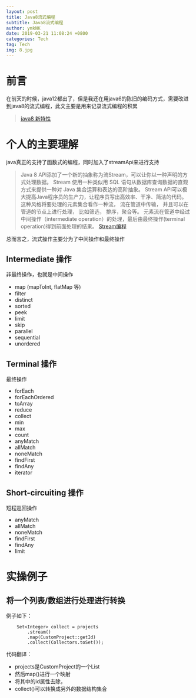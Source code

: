 ```yaml
---
layout: post
title: Java8流式编程
subtitle: Java8流式编程
author: ymkNK
date: 2019-03-21 11:08:24 +0800
categories: Tech
tag: Tech
img: 8.jpg
---
```

# 前言
在前天的时候，java12都出了，但是我还在用java6的陈旧的编码方式，需要改进到java8的流式编程，此文主要是用来记录流式编程的积累

> [java8 新特性](http://www.runoob.com/java/java8-new-features.html)

# 个人的主要理解
java真正的支持了函数式的编程，同时加入了streamApi来进行支持
>Java 8 API添加了一个新的抽象称为流Stream，可以让你以一种声明的方式处理数据。
>Stream 使用一种类似用 SQL 语句从数据库查询数据的直观方式来提供一种对 Java 集合运算和表达的高阶抽象。
>Stream API可以极大提高Java程序员的生产力，让程序员写出高效率、干净、简洁的代码。
>这种风格将要处理的元素集合看作一种流， 流在管道中传输， 并且可以在管道的节点上进行处理， 比如筛选， 排序，聚合等。
>元素流在管道中经过中间操作（intermediate operation）的处理，最后由最终操作(terminal operation)得到前面处理的结果。
>[Stream编程](http://www.runoob.com/java/java8-streams.html)

总而言之，流式操作主要分为了中间操作和最终操作  

## Intermediate 操作
非最终操作，也就是中间操作

- map (mapToInt, flatMap 等) 
- filter
- distinct
- sorted
- peek
- limit
- skip
- parallel
- sequential
- unordered

## Terminal 操作
最终操作

- forEach
- forEachOrdered
- toArray
- reduce
- collect
- min
- max
- count
- anyMatch
- allMatch
- noneMatch
- findFirst
- findAny
- iterator

## Short-circuiting 操作
短程巡回操作

- anyMatch
- allMatch
- noneMatch
- findFirst
- findAny
- limit

# 实操例子
## 将一个列表/数组进行处理进行转换

例子如下：

		Set<Integer> collect = projects
			.stream()
			.map(CustomProject::getId)
			.collect(Collectors.toSet());

代码翻译：  
- projects是CustomProject的一个List
- 然后map()进行一个映射
- 将其中的id属性去除，
- collect()可以转换成另外的数据结构集合

